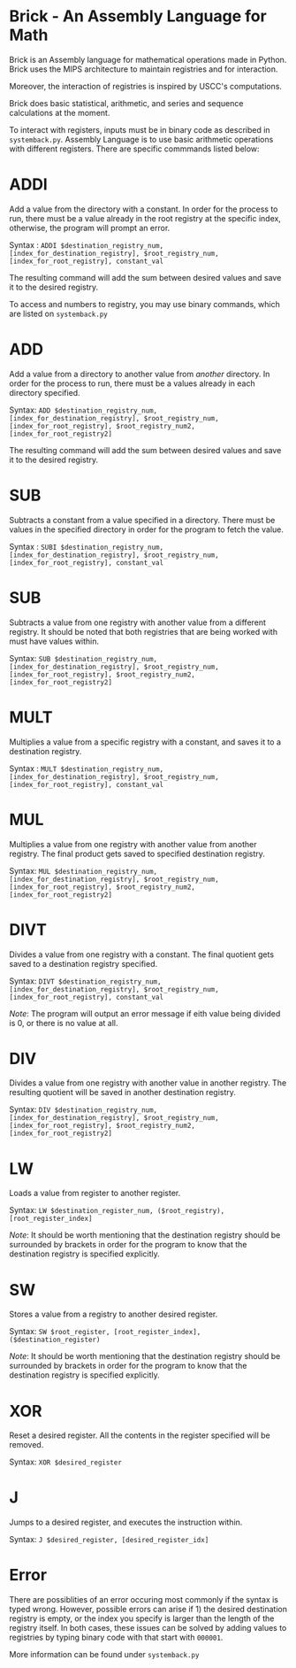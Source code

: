 # Brick - An Assembly Language for Math

Brick is an Assembly language for mathematical operations made in Python. Brick uses the MIPS architecture to maintain registries and for interaction.

Moreover, the interaction of registries is inspired by USCC's computations.

Brick does basic statistical, arithmetic, and series and sequence calculations at the moment.


To interact with registers, inputs must be in binary code as described in `systemback.py`. Assembly Language is to use basic arithmetic operations with different registers. There are specific commmands listed below:

# ADDI 

Add a value from the directory with a constant. In order for the process to run, there must be a value already in the root registry at the specific index, otherwise, the program will prompt an error.

Syntax : `ADDI $destination_registry_num, [index_for_destination_registry], $root_registry_num, [index_for_root_registry], constant_val` 

The resulting command will add the sum between desired values and save it to the desired registry. 

To access and numbers to registry, you may use binary commands, which are listed on `systemback.py`

# ADD 

Add a value from a directory to another value from *another* directory. In order for the process to run, there must be a values already in each directory specified. 

Syntax: `ADD $destination_registry_num, [index_for_destination_registry], $root_registry_num, [index_for_root_registry], $root_registry_num2, [index_for_root_registry2]` 

The resulting command will add the sum between desired values and save it to the desired registry.

# SUB

Subtracts a constant from a value specified in a directory. There must be values in the specified directory in order for the program to fetch the value. 

Syntax : `SUBI $destination_registry_num, [index_for_destination_registry], $root_registry_num, [index_for_root_registry], constant_val` 

# SUB

Subtracts a value from one registry with another value from a different registry. It should be noted that both registries that are being worked with must have values within.

Syntax: `SUB $destination_registry_num, [index_for_destination_registry], $root_registry_num, [index_for_root_registry], $root_registry_num2, [index_for_root_registry2]` 

# MULT 

Multiplies a value from a specific registry with a constant, and saves it to a destination registry.

Syntax : `MULT $destination_registry_num, [index_for_destination_registry], $root_registry_num, [index_for_root_registry], constant_val` 

# MUL

Multiplies a value from one registry with another value from another registry. The final product gets saved to specified destination registry.

Syntax: `MUL $destination_registry_num, [index_for_destination_registry], $root_registry_num, [index_for_root_registry], $root_registry_num2, [index_for_root_registry2]` 

# DIVT 

Divides a value from one registry with a constant. The final quotient gets saved to a destination registry specified. 

Syntax: `DIVT $destination_registry_num, [index_for_destination_registry], $root_registry_num, [index_for_root_registry], constant_val` 

*Note*: The program will output an error message if eith value being divided is 0, or there is no value at all.

# DIV

Divides a value from one registry with another value in another registry. The resulting quotient will be saved in another destination registry.

Syntax: `DIV $destination_registry_num, [index_for_destination_registry], $root_registry_num, [index_for_root_registry], $root_registry_num2, [index_for_root_registry2]` 

# LW

Loads a value from register to another register.

Syntax: `LW $destination_register_num, ($root_registry), [root_register_index]`

*Note*: It should be worth mentioning that the destination registry should be surrounded by brackets in order for the program to know that the destination registry is specified explicitly.

# SW

Stores a value from a registry to another desired register.

Syntax: `SW $root_register, [root_register_index],($destination_register)`

*Note*: It should be worth mentioning that the destination registry should be surrounded by brackets in order for the program to know that the destination registry is specified explicitly.

# XOR

Reset a desired register. All the contents in the register specified will be removed.

Syntax: `XOR $desired_register`

# J 

Jumps to a desired register, and executes the instruction within.

Syntax: `J $desired_register, [desired_register_idx]`




# Error 

There are possiblities of an error occuring most commonly if the syntax is typed wrong. However, possible errors can arise if 1) the desired destination registry is empty, or the index you specify is larger than the length of the registry itself. In both cases, these issues can be solved by adding values to registries by typing binary code with that start with `000001`. 

More information can be found under `systemback.py`




